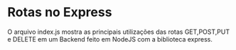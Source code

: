 # Rotas no Express
O arquivo index.js mostra as principais utilizações das rotas GET,POST,PUT e DELETE em um Backend feito em NodeJS com a
biblioteca express.
